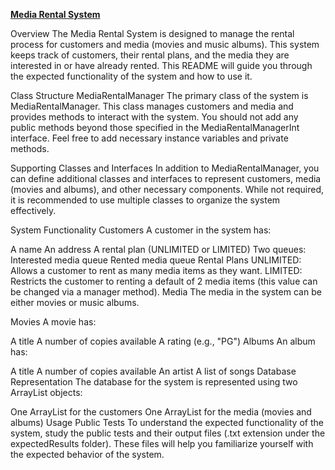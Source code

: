 <ins>**Media Rental System**</ins>

Overview
The Media Rental System is designed to manage the rental process for customers and media (movies and music albums). This system keeps track of customers, their rental plans, and the media they are interested in or have already rented. This README will guide you through the expected functionality of the system and how to use it.

Class Structure
MediaRentalManager
The primary class of the system is MediaRentalManager. This class manages customers and media and provides methods to interact with the system. You should not add any public methods beyond those specified in the MediaRentalManagerInt interface. Feel free to add necessary instance variables and private methods.

Supporting Classes and Interfaces
In addition to MediaRentalManager, you can define additional classes and interfaces to represent customers, media (movies and albums), and other necessary components. While not required, it is recommended to use multiple classes to organize the system effectively.

System Functionality
Customers
A customer in the system has:

A name
An address
A rental plan (UNLIMITED or LIMITED)
Two queues:
Interested media queue
Rented media queue
Rental Plans
UNLIMITED: Allows a customer to rent as many media items as they want.
LIMITED: Restricts the customer to renting a default of 2 media items (this value can be changed via a manager method).
Media
The media in the system can be either movies or music albums.

Movies
A movie has:

A title
A number of copies available
A rating (e.g., "PG")
Albums
An album has:

A title
A number of copies available
An artist
A list of songs
Database Representation
The database for the system is represented using two ArrayList objects:

One ArrayList for the customers
One ArrayList for the media (movies and albums)
Usage
Public Tests
To understand the expected functionality of the system, study the public tests and their output files (.txt extension under the expectedResults folder). These files will help you familiarize yourself with the expected behavior of the system.
